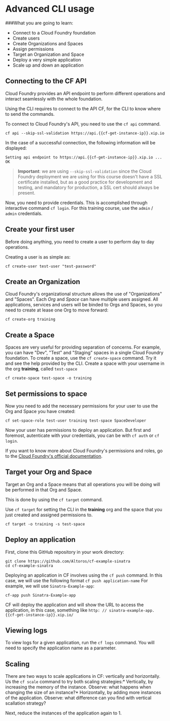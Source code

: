 # Advanced CLI usage

###What you are going to learn:

-	Connect to a Cloud Foundry foundation
-	Create users
-	Create Organizations and Spaces
-	Assign permissions
-	Target an Organization and Space
-	Deploy a very simple application
-	Scale up and down an application

Connecting to the CF API
------------------------

Cloud Foundry provides an API endpoint to perform different operations and interact seamlessly with the whole foundation.

Using the CLI requires to connect to the API CF, for the CLI to know where to send the commands.

To connect to Cloud Foundry's API, you need to use the `cf api` command.

```
cf api --skip-ssl-validation https://api.{{cf-get-instance-ip}}.xip.io
```

In the case of a successful connection, the following information will be displayed:

```
Setting api endpoint to https://api.{{cf-get-instance-ip}}.xip.io ...
OK
```

> **Important**: we are using `--skip-ssl-validation` since the Cloud Foundry deployment we are using for this course doesn't have a SSL certificate installed, but as a good practice for development and testing, and mandatory for production, a SSL cert should always be present.

Now, you need to provide credentials. This is accomplished through interactive command `cf login`. For this training course, use the `admin` / `admin` credentials.

Create your first user
----------------------

Before doing anything, you need to create a user to perform day to day operations.

Creating a user is as simple as:

```
cf create-user test-user "test-password"
```

Create an Organization
----------------------

Cloud Foundry's organizational structure allows the use of "Organizations" and "Spaces". Each *Org* and *Space* can have multiple users assigned. All applications, services and users will be binded to Orgs and Spaces, so you need to create at lease one Org to move forward:

```
cf create-org training
```

Create a Space
--------------

Spaces are very useful for providing separation of concerns. For example, you can have "Dev", "Test" and "Staging" spaces in a single Cloud Foundry foundation. To create a space, use the `cf create-space` command. Try it and see the help provided by the CLI. Create a space with your username in the org **training**, called `test-space`

```
cf create-space test-space -o training
```

Set permissions to space
------------------------

Now you need to add the necessary permissions for your user to use the Org and Space you have created:

```
cf set-space-role test-user training test-space SpaceDeveloper
```

Now your user has permissions to deploy an application. But first and foremost, autenticate with your credentials, you can be with `cf auth` or `cf login`.

If you want to know more about Cloud Foundry's permissions and roles, go to the [Cloud Foundry's official documentation](https://docs.cloudfoundry.org/concepts/roles.html#roles).

Target your Org and Space
-------------------------

Target an Org and a Space means that all operations you will be doing will be performed in that Org and Space.

This is done by using the `cf target` command.

Use `cf target` for setting the CLI in the **training** org and the space that you just created and assigned permissions to.

```
cf target -o training -s test-space
```

Deploy an application
---------------------

First, clone this GitHub repository in your work directory:

```
git clone https://github.com/Altoros/cf-example-sinatra
cd cf-example-sinatra
```

Deploying an application in CF involves using the `cf push` command. In this case, we will use the following format `cf push application-name` For example, we will use `Sinatra-Example-app`:

```
cf-app push Sinatra-Example-app
```

CF will deploy the application and will show the URL to access the application, in this case, something like `http: // sinatra-example-app.{{cf-get-instance-ip}}.xip.io/`

Viewing logs
------------

To view logs for a given application, run the `cf logs` command. You will need to specify the application name as a parameter.

Scaling
-------

There are two ways to scale applications in CF: vertically and horizontally. Us the `cf scale` command to try both scaling strategies:* Vertically, by increasing the memory of the instance. Observe: what happens when changing the size of an instance?* Horizontally, by adding more instances of the application. Observe: what difference can you find with vertical scallation strategy?

Next, reduce the instances of the application again to 1.

